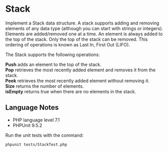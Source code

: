 # Stack

Implement a Stack data structure. A stack supports adding and removing elements of any data type (although you can start with strings or integers). Elements are added/removed one at a time. An element is always added to the top of the stack. Only the top of the stack can be removed. This ordering of operations is known as Last In, First Out (LIFO).

The Stack supports the following operations:

**Push** adds an element to the top of the stack.\
**Pop** retrieves the most recently added element and removes it from the stack.\
**Peek** retrieves the most recently added element without removing it.\
**Size** returns the number of elements.\
**isEmpty** returns true when there are no elements in the stack.

## Language Notes

- PHP language level 7.1
- PHPUnit 9.5.2

Run the unit tests with the command:
```
phpunit tests/StackTest.php
```

